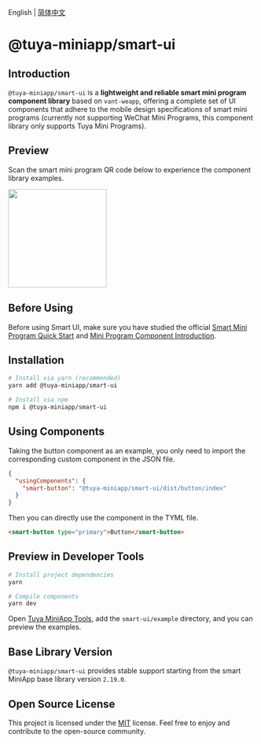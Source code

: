 English | [简体中文](./README-zh_CN.md)

# @tuya-miniapp/smart-ui

## Introduction

`@tuya-miniapp/smart-ui` is a **lightweight and reliable smart mini program component library** based on `vant-weapp`, offering a complete set of UI components that adhere to the mobile design specifications of smart mini programs (currently not supporting WeChat Mini Programs, this component library only supports Tuya Mini Programs).

## Preview

Scan the smart mini program QR code below to experience the component library examples.

<img src="https://images.tuyacn.com/rms-static/b0b15a90-ae04-11ef-aa47-ab559e071ba6-1732852063929.png?tyName=miniapp-smart-ui-1.x.png" width="200" height="200">


## Before Using

Before using Smart UI, make sure you have studied the official [Smart Mini Program Quick Start](https://developer.tuya.com/en/miniapp/develop/miniapp/guide/start/smart) and [Mini Program Component Introduction](https://developer.tuya.com/en/miniapp/develop/miniapp/framework/component/intro).

## Installation

```bash
# Install via yarn (recommended)
yarn add @tuya-miniapp/smart-ui

# Install via npm
npm i @tuya-miniapp/smart-ui
```

## Using Components

Taking the button component as an example, you only need to import the corresponding custom component in the JSON file.

```json
{
  "usingComponents": {
    "smart-button": "@tuya-miniapp/smart-ui/dist/button/index"
  }
}
```

Then you can directly use the component in the TYML file.

```html
<smart-button type="primary">Button</smart-button>
```

## Preview in Developer Tools

```bash
# Install project dependencies
yarn

# Compile components
yarn dev
```

Open [Tuya MiniApp Tools](https://developer.tuya.com/cn/miniapp/devtools/tools), add the `smart-ui/example` directory, and you can preview the examples.

## Base Library Version

`@tuya-miniapp/smart-ui` provides stable support starting from the smart MiniApp base library version `2.19.0`.

## Open Source License

This project is licensed under the [MIT](https://en.wikipedia.org/wiki/MIT_License) license. Feel free to enjoy and contribute to the open-source community.
